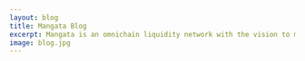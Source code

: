 ```yaml
---
layout: blog
title: Mangata Blog
excerpt: Mangata is an omnichain liquidity network with the vision to make tokens from all ecosystems tradable on a single exchange. Built on Eigenlayer and Starkware technology, it features gas-free swaps, prevents front-running and MEV, increases capital efficiency with the revolutionary proof-of-liquidity consensus, and offers weight voting and permissionless third-party incentives. As an appchain building on Substrate, it is not bound by legacy EVM restrictions and optimizes the whole ecosystem around capital efficiency and fairness.
image: blog.jpg
---
```

